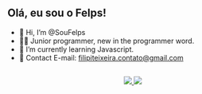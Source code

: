 ## Olá, eu sou o Felps!

- 👋 Hi, I’m @SouFelps
- 👨‍💻 Junior programmer, new in the programmer word.
- 🌱 I’m currently learning Javascript.
- 🧧 Contact E-mail: filipiteixeira.contato@gmail.com

##

<div align="center">
 <a href="https://github.com/SouFelps", >
 <img altura="180em" src="https://github-readme-stats.vercel.app/api?username=SouFelps&show_icons=true&theme=dark&include_all_commits=true&count_private=true"/>
 <img altura="180em" src="https://github-readme-stats.vercel.app/api/top-langs/?username=SouFelps&layout=compact&langs_count=7&theme=dark"/>
</div>
 
